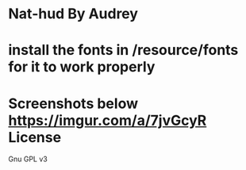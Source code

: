 Nat-hud By Audrey
==========

install the fonts in /resource/fonts for it to work properly
==========
Screenshots below
https://imgur.com/a/7jvGcyR
License
========
Gnu GPL v3
